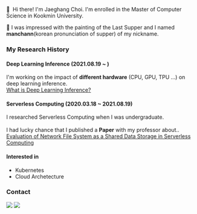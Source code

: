 <p>
 👋&nbsp; Hi there! I'm Jaeghang Choi. I'm enrolled in the Master of Computer Science in Kookmin University.
</p>
🤔
I was impressed with the painting of the Last Supper and I named <b/>manchann</b>(korean pronunciation of supper) of my nickname.


### My Research History
#### Deep Learning Inference (2021.08.19 ~ )
I'm working on the impact of <b/>different hardware</b> (CPU, GPU, TPU ...) on deep learning inference.<br/>
[What is Deep Learning Inference?](https://manchann.tistory.com/16) <br/>

#### Serverless Computing (2020.03.18 ~ 2021.08.19)
I researched Serverless Computing when I was undergraduate. <br/><br/>
I had lucky chance that I published a <b/>Paper</b> with my professor about..<br/>
[Evaluation of Network File System as a Shared Data Storage in Serverless Computing](https://dl.acm.org/doi/10.1145/3429880.3430096)

#### Interested in
- Kubernetes
- Cloud Archetecture



### Contact 
<p>
  <a href="https://manchann.tistory.com/" target="_blank"><img src="https://img.shields.io/badge/Blog-003DAD?style=flat-square&logo=Blogger&logoColor=white"/></a>
  <a href="mailto:chl8273@kookmin.ac.kr" target="_blank"><img src="https://img.shields.io/badge/chl8273@kookmin.ac.kr-EA4335?style=flat-square&logo=Gmail&logoColor=white"/></a>
</p>
